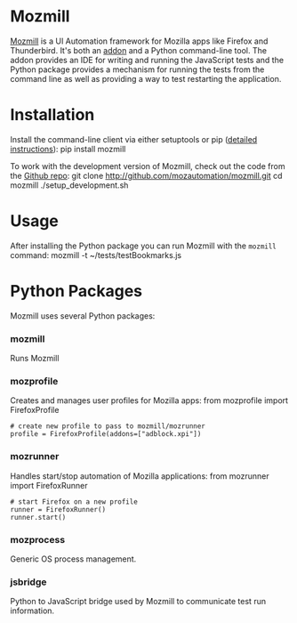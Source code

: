 # Mozmill
[Mozmill](https://developer.mozilla.org/en/Mozmill) is a UI Automation framework for Mozilla apps like Firefox and Thunderbird. It's both an [addon](https://addons.mozilla.org/en-US/firefox/addon/9018/) and a Python command-line tool. The addon provides an IDE for writing and running the JavaScript tests and the Python package provides a mechanism for running the tests from the command line as well as providing a way to test restarting the application.

# Installation

Install the command-line client via either setuptools or pip ([detailed instructions](https://developer.mozilla.org/en/Mozmill#The_Command_Line_Client)):
	pip install mozmill
	
To work with the development version of Mozmill, check out the code from the [Github repo](http://github.com/mozautomation/mozmill):
	git clone http://github.com/mozautomation/mozmill.git
	cd mozmill
	./setup_development.sh
	
# Usage
After installing the Python package you can run Mozmill with the `mozmill` command:
	mozmill -t ~/tests/testBookmarks.js

# Python Packages
Mozmill uses several Python packages:

### mozmill
Runs Mozmill

### mozprofile
Creates and manages user profiles for Mozilla apps:
	from mozprofile import FirefoxProfile
	
	# create new profile to pass to mozmill/mozrunner
	profile = FirefoxProfile(addons=["adblock.xpi"])
	
### mozrunner
Handles start/stop automation of Mozilla applications:
	from mozrunner import FirefoxRunner
	
	# start Firefox on a new profile
	runner = FirefoxRunner()
	runner.start()
	
### mozprocess
Generic OS process management.

### jsbridge
Python to JavaScript bridge used by Mozmill to communicate test run information.

